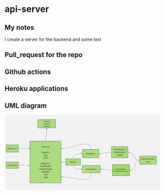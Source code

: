 # api-server

## My notes

I create a server for the backend and some test

## Pull_request for the repo



## Github actions



## Heroku applications



## UML diagram

![UML](./uml0.png)